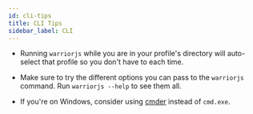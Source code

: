 ```yaml
---
id: cli-tips
title: CLI Tips
sidebar_label: CLI
---
```


* Running `warriorjs` while you are in your profile's directory will auto-select
  that profile so you don't have to each time.

* Make sure to try the different options you can pass to the `warriorjs`
  command. Run `warriorjs --help` to see them all.

* If you're on Windows, consider using [cmder](http://cmder.net) instead of
  `cmd.exe`.
